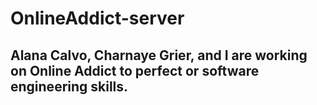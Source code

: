 # OnlineAddict-server

## Alana Calvo, Charnaye Grier, and I are working on Online Addict to perfect or software engineering skills.
